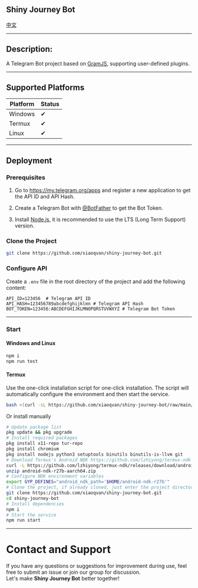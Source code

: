 **Shiny Journey Bot**
---

[中文](./docs/README_zh-CN.md)

---

## Description:

A Telegram Bot project based on [GramJS](https://github.com/gram-js/gramjs), supporting user-defined plugins.
***
## Supported Platforms

| Platform | Status |
|----------|--------|
| Windows  | ✔      |
| Termux   | ✔      |
| Linux    | ✔      |

---

## Deployment

### Prerequisites

1. Go to https://my.telegram.org/apps and register a new application to get the API ID and API Hash.

2. Create a Telegram Bot with [@BotFather](https://t.me/BotFather) to get the Bot Token.

3. Install [Node.js](https://nodejs.org/), it is recommended to use the LTS (Long Term Support) version.

### Clone the Project

```bash
git clone https://github.com/xiaoqvan/shiny-journey-bot.git
```

### Configure API

Create a `.env` file in the root directory of the project and add the following content:

```dotenv
API_ID=123456  # Telegram API ID
API_HASH=123456789abcdefghijklmn # Telegram API Hash
BOT_TOKEN=123456:ABCDEFGHIJKLMNOPQRSTUVWXYZ # Telegram Bot Token
```

---

### Start

#### Windows and Linux
   ```bash
   npm i
   npm run test
   ```

#### **Termux**
Use the one-click installation script for one-click installation. The script will automatically configure the environment and then start the service.
```bash
bash <(curl -sL https://github.com/xiaoqvan/shiny-journey-bot/raw/main/scripts/termux.sh)
```
Or install manually
```bash
# Update package list
pkg update && pkg upgrade
# Install required packages
pkg install x11-repo tur-repo
pkg install chromium
pkg install nodejs python3 setuptools binutils binutils-is-llvm git
# Download Termux's Android NDK https://github.com/lzhiyong/termux-ndk
curl -L https://github.com/lzhiyong/termux-ndk/releases/download/android-ndk/android-ndk-r27b-aarch64.zip
unzip android-ndk-r27b-aarch64.zip
# Configure NDK environment variables
export GYP_DEFINES="android_ndk_path='$HOME/android-ndk-r27b'"
# Clone the project, if already cloned, just enter the project directory
git clone https://github.com/xiaoqvan/shiny-journey-bot.git
cd shiny-journey-bot
# Install dependencies
npm i
# Start the service
npm run start
```
---

# Contact and Support

If you have any questions or suggestions for improvement during use, feel free to submit an issue or join our group for discussion.  
Let's make **Shiny Journey Bot** better together!
